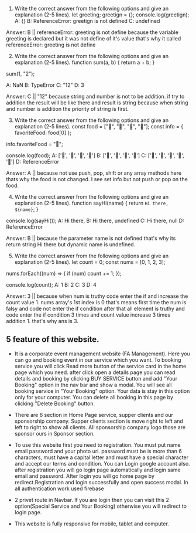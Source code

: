 1. Write the correct answer from the following options and give an explanation (2-5 lines).
let greeting;
greetign = {};
console.log(greetign);
A: {}
B: ReferenceError: greetign is not defined
C: undefined

Answer: B || referenceError: greeting is not define because the variable greeting is declared but it was not define of it's value that's why it called referenceError: greeting is not define 

2. Write the correct answer from the following options and give an explanation (2-5 lines).
function sum(a, b) {
  return a + b;
}

sum(1, "2");

A: NaN
B: TypeError
C: "12"
D: 3

Answer: C || "12" because string and number is not to be addition. if try to addition the result will be like there and result is string because when string and number is addition the priority of string is first.

3. Write the correct answer from the following options and give an explanation (2-5 lines).
const food = ["🍕", "🍫", "🥑", "🍔"];
const info = { favoriteFood: food[0] };

info.favoriteFood = "🍝";

console.log(food);
A: ['🍕', '🍫', '🥑', '🍔']
B: ['🍝', '🍫', '🥑', '🍔']
C: ['🍝', '🍕', '🍫', '🥑', '🍔']
D: ReferenceError

Answer: A || because not use push, pop, shift or any array methods here thats why the food is not changed. I see set info but not push or pop on the food.

4. Write the correct answer from the following options and give an explanation (2-5 lines).
function sayHi(name) {
  return `Hi there, ${name}`;
}

console.log(sayHi());
A: Hi there,
B: Hi there, undefined
C: Hi there, null
D: ReferenceError

Answer: B || because the parameter name is not defined that's why its return string Hi there but dynamic name is undefined.

5. Write the correct answer from the following options and give an explanation (2-5 lines).
let count = 0;
const nums = [0, 1, 2, 3];

nums.forEach((num) => {
  if (num) count += 1;
});

console.log(count);
A: 1
B: 2
C: 3
D: 4

Answer: 3 || because when num is truthy code enter the if and increase the count value 1. nums array's 1st index is 0 that's means first time the num is falsy and code not enter the if condition after that all element is truthy and code enter the if condition 3 times and count value increase 3 times addition 1. that's why ans is 3.

##
## 5 feature of this website.
* It is a corporate event management website (FA Management). Here you can go and booking event in our service which you want. To booking service you will click Read more button of the service card in the home page which you need. after click open a details page you can read details and booking by clicking BUY SERVICE button and add "Your Booking" option in the nav bar and show a modal. You will see all booking service in "Your Booking" option. Your data is stay in this option only for your computer. You can delete all booking in this page by clicking "Delete Booking" button.

* There are 6 section in Home Page service, supper clients and our sponsorship company. Supper clients section is move right to left and left to right to show all clients. All sponsorship company logo those are sponsor ours in Sponsor section. 

* To use this website first you need to registration. You must put name email password and your photo url. password must be is more than 6 characters, must have a capital letter and must have a special character and accept our terms and condition. You can Login google account also. after registration you will go login page automatically and login same email and password. After login you will go home page by redirect.Registration and login successfully and open success modal. In all authentication work used firebase

* 2 privet route in Navbar. If you are login then you can visit this 2 option(Special Service and Your Booking) otherwise you will redirect to login page. 

* This website is fully responsive for mobile, tablet and computer.


